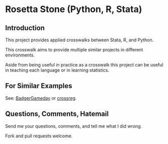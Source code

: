# Rosetta Stone (Python, R, Stata)
## Introduction
This project provides applied crosswalks between Stata, R, and Python. 

This crosswalk aims to provide multiple similar projects in different environments.

Aside from being useful in practice as a crosswalk this project can be useful in teaching each language or in learning statistics.

## For Similar Examples

See: [BadgerGameday](https://github.com/adamrossnelson/BadgerGameday) or [crossreg](https://github.com/adamrossnelson/crossreg).

## Questions, Comments, Hatemail
Send me your questions, comments, and tell me what I did wrong.

Fork and pull requests welcome.
